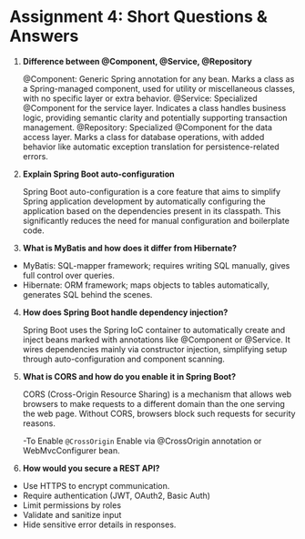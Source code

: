 # Assignment 4: Short Questions & Answers

1. **Difference between @Component, @Service, @Repository**

   @Component: Generic Spring annotation for any bean. Marks a class as a Spring-managed component, used for utility or miscellaneous classes, with no specific layer or extra behavior.
   @Service: Specialized @Component for the service layer. Indicates a class handles business logic, providing semantic clarity and potentially supporting transaction management.
   @Repository: Specialized @Component for the data access layer. Marks a class for database operations, with added behavior like automatic exception translation for persistence-related errors.

2. **Explain Spring Boot auto-configuration**

   Spring Boot auto-configuration is a core feature that aims to simplify Spring application development by automatically configuring the application based on the dependencies present in its classpath. This significantly reduces the need for manual configuration and boilerplate code.

3. **What is MyBatis and how does it differ from Hibernate?**

- MyBatis: SQL-mapper framework; requires writing SQL manually, gives full control over queries.
- Hibernate: ORM framework; maps objects to tables automatically, generates SQL behind the scenes.

4. **How does Spring Boot handle dependency injection?**

   Spring Boot uses the Spring IoC container to automatically create and inject beans marked with annotations like @Component or @Service. It wires dependencies mainly via constructor injection, simplifying setup through auto-configuration and component scanning.

5. **What is CORS and how do you enable it in Spring Boot?**

   CORS (Cross-Origin Resource Sharing) is a mechanism that allows web browsers to make requests to a different domain than the one serving the web page. Without CORS, browsers block such requests for security reasons.

   -To Enable `@CrossOrigin`
   Enable via @CrossOrigin annotation or WebMvcConfigurer bean.

6. **How would you secure a REST API?**

- Use HTTPS to encrypt communication.
- Require authentication (JWT, OAuth2, Basic Auth)
- Limit permissions by roles
- Validate and sanitize input
- Hide sensitive error details in responses.
